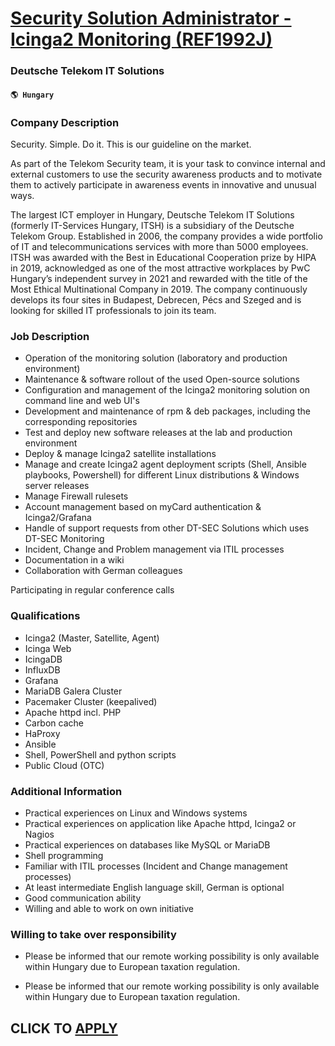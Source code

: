 # [Security Solution Administrator - Icinga2 Monitoring (REF1992J)](https://www.remotewlb.com/apply/security-solution-administrator-icinga2-monitoring-ref1992j)  
### Deutsche Telekom IT Solutions  
#### `🌎 Hungary`  

### Company Description

Security. Simple. Do it. This is our guideline on the market.

As part of the Telekom Security team, it is your task to convince internal and external customers to use the security awareness products and to motivate them to actively participate in awareness events in innovative and unusual ways.

The largest ICT employer in Hungary, Deutsche Telekom IT Solutions (formerly IT-Services Hungary, ITSH) is a subsidiary of the Deutsche Telekom Group. Established in 2006, the company provides a wide portfolio of IT and telecommunications services with more than 5000 employees. ITSH was awarded with the Best in Educational Cooperation prize by HIPA in 2019, acknowledged as one of the most attractive workplaces by PwC Hungary’s independent survey in 2021 and rewarded with the title of the Most Ethical Multinational Company in 2019. The company continuously develops its four sites in Budapest, Debrecen, Pécs and Szeged and is looking for skilled IT professionals to join its team.

### Job Description

  * Operation of the monitoring solution (laboratory and production environment)
  * Maintenance & software rollout of the used Open-source solutions
  * Configuration and management of the Icinga2 monitoring solution on command line and web UI's
  * Development and maintenance of rpm & deb packages, including the corresponding repositories
  * Test and deploy new software releases at the lab and production environment
  * Deploy & manage Icinga2 satellite installations
  * Manage and create Icinga2 agent deployment scripts (Shell, Ansible playbooks, Powershell) for different Linux distributions & Windows server releases
  * Manage Firewall rulesets
  * Account management based on myCard authentication & Icinga2/Grafana
  * Handle of support requests from other DT-SEC Solutions which uses DT-SEC Monitoring
  * Incident, Change and Problem management via ITIL processes
  * Documentation in a wiki
  * Collaboration with German colleagues

Participating in regular conference calls

### Qualifications

  * Icinga2 (Master, Satellite, Agent)
  * Icinga Web
  * IcingaDB
  * InfluxDB
  * Grafana
  * MariaDB Galera Cluster
  * Pacemaker Cluster (keepalived)
  * Apache httpd incl. PHP
  * Carbon cache
  * HaProxy
  * Ansible
  * Shell, PowerShell and python scripts
  * Public Cloud (OTC)

### Additional Information

  * Practical experiences on Linux and Windows systems
  * Practical experiences on application like Apache httpd, Icinga2 or Nagios
  * Practical experiences on databases like MySQL or MariaDB
  * Shell programming
  * Familiar with ITIL processes (Incident and Change management processes)
  * At least intermediate English language skill, German is optional
  * Good communication ability
  * Willing and able to work on own initiative

### Willing to take over responsibility

* Please be informed that our remote working possibility is only available within Hungary due to European taxation regulation.

* Please be informed that our remote working possibility is only available within Hungary due to European taxation regulation.

  
## CLICK TO [APPLY](https://www.remotewlb.com/apply/security-solution-administrator-icinga2-monitoring-ref1992j)

